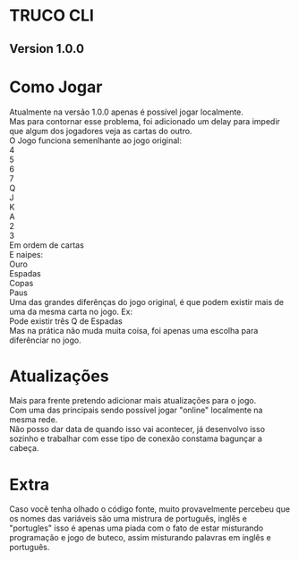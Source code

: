 # TRUCO CLI
## Version 1.0.0

# Como Jogar
Atualmente na versão 1.0.0 apenas é possível jogar localmente.<br>
Mas para contornar esse problema, foi adicionado um delay para impedir que algum dos jogadores veja as cartas do outro.<br>
O Jogo funciona semenlhante ao jogo original:<br>
4<br>
5<br>
6<br>
7<br>
Q<br>
J<br>
K<br>
A<br>
2<br>
3<br>
Em ordem de cartas<br>
E naipes:<br>
Ouro<br>
Espadas<br>
Copas<br>
Paus<br>
Uma das grandes diferênças do jogo original, é que podem existir mais de uma da mesma carta no jogo. Ex:<br>
Pode existir três Q de Espadas<br>
Mas na prática não muda muita coisa, foi apenas uma escolha para diferênciar no jogo.<br>

# Atualizações
Mais para frente pretendo adicionar mais atualizações para o jogo.<br>
Com uma das principais sendo possível jogar "online" localmente na mesma rede.<br>
Não posso dar data de quando isso vai acontecer, já desenvolvo isso sozinho e trabalhar com esse tipo de conexão constama bagunçar a cabeça.<br>

# Extra
Caso você tenha olhado o código fonte, muito provavelmente percebeu que os nomes das variáveis são uma mistrura de português, inglês e "portugles" isso é apenas uma piada com o fato de estar misturando programação e jogo de buteco, assim misturando palavras em inglês e português.<br>

